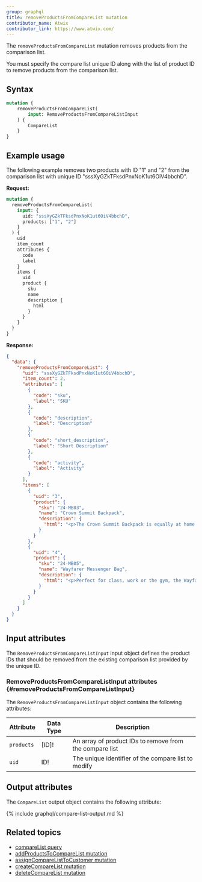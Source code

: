```yaml
---
group: graphql
title: removeProductsFromCompareList mutation
contributor_name: Atwix
contributor_link: https://www.atwix.com/
---
```


The `removeProductsFromCompareList` mutation removes products from the comparison list.

You must specify the compare list unique ID along with the list of product ID to remove products from the comparison list.

## Syntax

```graphql
mutation {
    removeProductsFromCompareList(
        input: RemoveProductsFromCompareListInput
    ) {
        CompareList
    }
}
```

## Example usage

The following example removes two products with ID "1" and "2" from the comparison list with unique ID "sssXyGZkTFksdPnxNoK1ut6OiV4bbchD".

**Request:**

```graphql
mutation {
  removeProductsFromCompareList(
    input: {
      uid: "sssXyGZkTFksdPnxNoK1ut6OiV4bbchD",
      products: ["1", "2"]
    }
  ) {
    uid
    item_count
    attributes {
      code
      label
    }
    items {
      uid
      product {
        sku
        name
        description {
          html
        }
      }
    }
  }
}
```

**Response:**

```json
{
  "data": {
    "removeProductsFromCompareList": {
      "uid": "sssXyGZkTFksdPnxNoK1ut6OiV4bbchD",
      "item_count": 2,
      "attributes": [
        {
          "code": "sku",
          "label": "SKU"
        },
        {
          "code": "description",
          "label": "Description"
        },
        {
          "code": "short_description",
          "label": "Short Description"
        },
        {
          "code": "activity",
          "label": "Activity"
        }
      ],
      "items": [
        {
          "uid": "3",
          "product": {
            "sku": "24-MB03",
            "name": "Crown Summit Backpack",
            "description": {
              "html": "<p>The Crown Summit Backpack is equally at home in a gym locker, study cube or a pup tent, so be sure yours is packed with books, a bag lunch, water bottles, yoga block, laptop, or whatever else you want in hand. Rugged enough for day hikes and camping trips, it has two large zippered compartments and padded, adjustable shoulder straps.</p>\n<ul>\n<li>Top handle.</li>\n<li>Grommet holes.</li>\n<li>Two-way zippers.</li>\n<li>H 20\" x W 14\" x D 12\".</li>\n<li>Weight: 2 lbs, 8 oz. Volume: 29 L.</li>\n<ul>"
            }
          }
        },
        {
          "uid": "4",
          "product": {
            "sku": "24-MB05",
            "name": "Wayfarer Messenger Bag",
            "description": {
              "html": "<p>Perfect for class, work or the gym, the Wayfarer Messenger Bag is packed with pockets. The dual-buckle flap closure reveals an organizational panel, and the roomy main compartment has spaces for your laptop and a change of clothes. An adjustable shoulder strap and easy-grip handle promise easy carrying.</p>\n<ul>\n<li>Multiple internal zip pockets.</li>\n<li>Made of durable nylon.</li>\n</ul>"
            }
          }
        }
      ]
    }
  }
}
```

## Input attributes

The `RemoveProductsFromCompareListInput` input object defines the product IDs that should be removed from the existing comparison list provided by the unique ID.

### RemoveProductsFromCompareListInput attributes {#removeProductsFromCompareListInput}

The `RemoveProductsFromCompareListInput` object contains the following attributes:

Attribute |  Data Type | Description
--- | --- | ---
`products` | [ID]! | An array of product IDs to remove from the compare list
`uid` | ID! | The unique identifier of the compare list to modify

## Output attributes

The `CompareList` output object contains the following attribute:

{% include graphql/compare-list-output.md %}

## Related topics

*  [compareList query]({{page.baseurl}}/graphql/queries/compare-list.html)
*  [addProductsToCompareList mutation]({{page.baseurl}}/graphql/mutations/add-products-to-compare-list.html)
*  [assignCompareListToCustomer mutation]({{page.baseurl}}/graphql/mutations/assign-compare-list-to-customer.html)
*  [createCompareList mutation]({{page.baseurl}}/graphql/mutations/create-compare-list.html)
*  [deleteCompareList mutation]({{page.baseurl}}/graphql/mutations/delete-compare-list.html)
